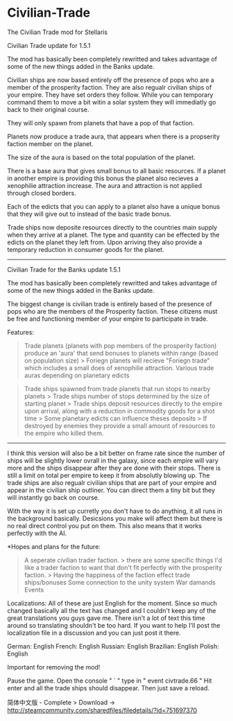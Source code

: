 # Civilian-Trade
The Civilian Trade mod for Stellaris

Civilian Trade update for 1.5.1

The mod has basically been completely rewritted and takes advantage of some of the new things added in the Banks update.

Civilian ships are now based entirely off the presence of pops who are a member of the prosperity faction. They are also regualr civilian ships 
of your empire. They have set orders they follow. While you can temporary command them to move a bit witin a solar system they will immediatly go back 
to their original course. 

They will only spawn from planets that have a pop of that faction.

Planets now produce a trade aura, that appears when there is a propserity faction member on the planet.

The size of the aura is based on the total population of the planet. 

There is a base aura that gives small bonus to all basic resources. If a planet in another empire is providing this bonus the planet also recieves a
xenophilie attraction increase. The aura and attraction is not applied through closed borders. 

Each of the edicts that you can apply to a planet also have a unique bonus that they will give out to instead of the basic trade bonus. 

Trade ships now deposite resources directly to the countries main supply when they arrive at a planet. The type and quantity can be effected by 
the edicts on the planet they left from. 
Upon arriving they also provide a temporary reduction in consumer goods for the planet. 

----------------

Civilian Trade for the Banks update 1.5.1

The mod has basically been completely rewritted and takes advantage of some of the new things added in the Banks update.

The biggest change is civilian trade is entirely based of the presence of pops who are the members of the Prosperity faction. 
These citizens must be free and functioning member of your empire to participate in trade.

Features: 

> Trade planets (planets with pop members of the prosperity faction) produce an 'aura' that send bonuses to planets within range (based on population size)
	> Foriegn planets will recieve "Foriegn trade" which includes a small does of xenophilie attraction.
> Various trade auras depending on planetary edicts

> Trade ships spawned from trade planets that run stops to nearby planets 
	> Trade ships number of stops determined by the size of starting planet
	> Trade ships deposit resources directly to the empire upon arrival, along with a reduction in commodity goods for a shot time 
		> Some planetary edicts can influence theses deposits 
	> If destroyed by enemies they provide a small amount of resources to the empire who killed them.
		
		
----

I think this version will also be a bit better on frame rate since the number of ships will be slightly lower ovrall in the galaxy, since each empire will vary more and the ships disappear after they are done with their stops. 
There is still a limit on total per empire to keep it from absolutly blowing up.
The trade ships are also regualr civilian ships that are part of your empire and appear in the civilian ship outliner. You can direct them a tiny bit but they will instantly go back on course.

With the way it is set up curretly you don't have to do anything, it all runs in the background basically. Desicsions you make will affect them but there is no real direct control you put on them.
This also means that it works perfectly with the AI.

*Hopes and plans for the future:

> A seperate civilian trader faction.
	> there are some specific things I'd like a trader faction to want that don't fit perfectly with the prosperity faction.
	> Having the happiness of the faction effect trade ships/bonuses
> Some connection to the unity system
> War damands
> Events



Localizations: 
All of these are just English for the moment. Since so much changed basically all the text has changed and I couldn't keep any of the great translations you guys gave me.
There isn't a lot of text this time around so translating shouldn't be too hard. If you want to help I'll post the localization file in a discussion and you can just post it there.

German: English
French: English
Russian: English
Brazilian: English
Polish: English

Important for removing the mod! 

Pause the game.
Open the console " ` " 
type in " event civtrade.66 "
Hit enter and all the trade ships should disappear. Then just save a reload. 

简体中文版 - Complete > Download -> http://steamcommunity.com/sharedfiles/filedetails/?id=751697370